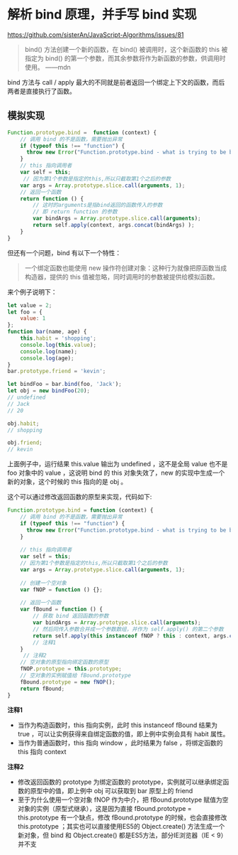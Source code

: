 # 解析 bind 原理，并手写 bind 实现

https://github.com/sisterAn/JavaScript-Algorithms/issues/81

> bind() 方法创建一个新的函数，在 bind() 被调用时，这个新函数的 this 被指定为 bind() 的第一个参数，而其余参数将作为新函数的参数，供调用时使用。 ——mdn

bind 方法与 call / apply 最大的不同就是前者返回一个绑定上下文的函数，而后两者是直接执行了函数。

## 模拟实现

```js
Function.prototype.bind =  function (context) {
    // 调用 bind 的不是函数，需要抛出异常
    if (typeof this !== "function") {
      throw new Error("Function.prototype.bind - what is trying to be bound is not callable");
    }
    // this 指向调用者
    var self = this;
     // 因为第1个参数是指定的this,所以只截取第1个之后的参数
    var args = Array.prototype.slice.call(arguments, 1);
    // 返回一个函数
    return function () {
        // 这时的arguments是指bind返回的函数传入的参数
        // 即 return function 的参数
        var bindArgs = Array.prototype.slice.call(arguments);
        return self.apply(context, args.concat(bindArgs) );
    }
}
```

但还有一个问题，bind 有以下一个特性：

> 一个绑定函数也能使用 new 操作符创建对象：这种行为就像把原函数当成构造器，提供的 this 值被忽略，同时调用时的参数被提供给模拟函数。

来个例子说明下：

```js
let value = 2;
let foo = {
    value: 1
};
function bar(name, age) {
    this.habit = 'shopping';
    console.log(this.value);
    console.log(name);
    console.log(age);
}
bar.prototype.friend = 'kevin';

let bindFoo = bar.bind(foo, 'Jack');
let obj = new bindFoo(20);
// undefined
// Jack
// 20

obj.habit;
// shopping

obj.friend;
// kevin
```

上面例子中，运行结果 this.value 输出为 undefined ，这不是全局 value 也不是 foo 对象中的 value ，这说明 bind 的 this 对象失效了，new 的实现中生成一个新的对象，这个时候的 this 指向的是 obj 。

这个可以通过修改返回函数的原型来实现，代码如下:

```js
Function.prototype.bind = function (context) {
    // 调用 bind 的不是函数，需要抛出异常
    if (typeof this !== "function") {
      throw new Error("Function.prototype.bind - what is trying to be bound is not callable");
    }
    
    // this 指向调用者
    var self = this;
    // 因为第1个参数是指定的this,所以只截取第1个之后的参数
    var args = Array.prototype.slice.call(arguments, 1);
    
    // 创建一个空对象
    var fNOP = function () {};
    
    // 返回一个函数
    var fBound = function () {
        // 获取 bind 返回函数的参数
        var bindArgs = Array.prototype.slice.call(arguments);
        // 然后同传入参数合并成一个参数数组，并作为 self.apply() 的第二个参数
        return self.apply(this instanceof fNOP ? this : context, args.concat(bindArgs));
        // 注释1
    }
     // 注释2
    // 空对象的原型指向绑定函数的原型
    fNOP.prototype = this.prototype;
    // 空对象的实例赋值给 fBound.prototype
    fBound.prototype = new fNOP();
    return fBound;
}
```

**注释1**

- 当作为构造函数时，this 指向实例，此时 this instanceof fBound 结果为 true ，可以让实例获得来自绑定函数的值，即上例中实例会具有 habit 属性。
- 当作为普通函数时，this 指向 window ，此时结果为 false ，将绑定函数的 this 指向 context

**注释2**

- 修改返回函数的 prototype 为绑定函数的 prototype，实例就可以继承绑定函数的原型中的值，即上例中 obj 可以获取到 bar 原型上的 friend
- 至于为什么使用一个空对象 fNOP 作为中介，把 fBound.prototype 赋值为空对象的实例（原型式继承），这是因为直接 fBound.prototype = this.prototype 有一个缺点，修改 fBound.prototype 的时候，也会直接修改 this.prototype ；其实也可以直接使用ES5的 Object.create() 方法生成一个新对象，但 bind 和 Object.create() 都是ES5方法，部分IE浏览器（IE < 9）并不支